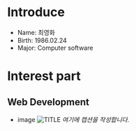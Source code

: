 # Introduce
* Name: 최영화
* Birth: 1986.02.24
* Major: Computer software

# Interest part
## Web Development

* image
![TITLE](/data/test.png)
*여기에 캡션을 작성합니다.*
